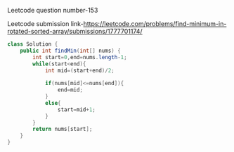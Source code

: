 Leetcode question number-153


Leetcode submission link-https://leetcode.com/problems/find-minimum-in-rotated-sorted-array/submissions/1777701174/


```java
class Solution {
    public int findMin(int[] nums) {
        int start=0,end=nums.length-1;
        while(start<end){
            int mid=(start+end)/2;
            
            if(nums[mid]<=nums[end]){
                end=mid;
            }
            else{
                start=mid+1;
            }
        }
        return nums[start];
    }
}
